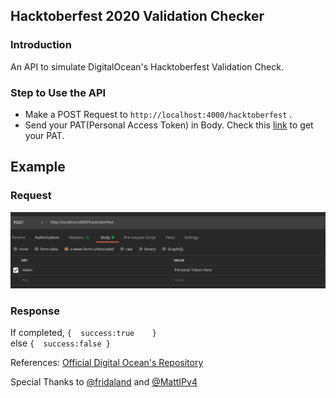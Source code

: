 ## Hacktoberfest 2020 Validation Checker 
### Introduction

An API to simulate DigitalOcean's Hacktoberfest Validation Check.

### Step to Use the API

- Make a POST Request to ```http://localhost:4000/hacktoberfest``` .
- Send your PAT(Personal Access Token) in Body.  Check this [link](https://github.com/settings/tokens) to get your PAT.
## Example 
### Request
![image](assets/Screenshot_20201116_154027.png)  

### Response
If completed,
`{ 
    success:true   
}`   
else `{ 
    success:false
}`   


References: [Official Digital Ocean's Repository](https://github.com/digitalocean/hacktoberfest)

Special Thanks to [@fridaland](https://github.com/fridaland) and [@MattIPv4](https://github.com/MattIPv4)
